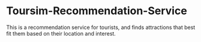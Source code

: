 # Toursim-Recommendation-Service

This is a recommendation service for tourists, and finds attractions that best fit them based on their location and interest.
